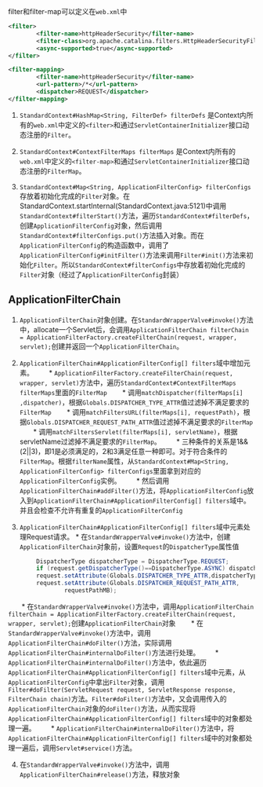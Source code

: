 filter和filter-map可以定义在`web.xml`中
```xml
<filter>
        <filter-name>httpHeaderSecurity</filter-name>
        <filter-class>org.apache.catalina.filters.HttpHeaderSecurityFilter</filter-class>
        <async-supported>true</async-supported>
</filter>

<filter-mapping>
        <filter-name>httpHeaderSecurity</filter-name>
        <url-pattern>/*</url-pattern>
        <dispatcher>REQUEST</dispatcher>
</filter-mapping>
```
1. `StandardContext#HashMap<String, FilterDef> filterDefs` 是Context内所有的`web.xml`中定义的`<filter>`和通过`ServletContainerInitializer`接口动态注册的`Filter`。
        
2. `StandardContext#ContextFilterMaps filterMaps` 是Context内所有的`web.xml`中定义的`<filter-map>`和通过`ServletContainerInitializer`接口动态注册的`FilterMap`。

3. `StandardContext#Map<String, ApplicationFilterConfig> filterConfigs` 存放着初始化完成的`Filter`对象。在StandardContext.startInternal(StandardContext.java:5121)中调用`StandardContext#filterStart()`方法，遍历`StandardContext#filterDefs`，创建`ApplicationFilterConfig`对象，然后调用`StandardContext#filterConfigs.put()`方法插入对象。而在`ApplicationFilterConfig`的构造函数中，调用了`ApplicationFilterConfig#initFilter()`方法来调用`Filter#init()`方法来初始化`Filter`。所以`StandardContext#filterConfigs`中存放着初始化完成的`Filter`对象（经过了`ApplicationFilterConfig`封装）

## ApplicationFilterChain
1. `ApplicationFilterChain`对象创建。在`StandardWrapperValve#invoke()`方法中，allocate一个Servlet后，会调用`ApplicationFilterChain filterChain = ApplicationFilterFactory.createFilterChain(request, wrapper, servlet);`创建并返回一个`ApplicationFilterChain`。

2. `ApplicationFilterChain#ApplicationFilterConfig[] filters`域中增加元素。
        * `ApplicationFilterFactory.createFilterChain(request, wrapper, servlet)`方法中，遍历`StandardContext#ContextFilterMaps filterMaps`里面的`FilterMap`
        * 调用`matchDispatcher(filterMaps[i] ,dispatcher)`，根据`Globals.DISPATCHER_TYPE_ATTR`值过滤掉不满足要求的`FilterMap`
        * 调用`matchFiltersURL(filterMaps[i], requestPath)`，根据`Globals.DISPATCHER_REQUEST_PATH_ATTR`值过滤掉不满足要求的`FilterMap`
        * 调用`matchFiltersServlet(filterMaps[i], servletName)`，根据servletName过滤掉不满足要求的`FilterMap`。
        * 三种条件的关系是1&&(2||3)，即1是必须满足的，2和3满足任意一种即可。对于符合条件的`FilterMap`。根据`filterName`属性，从`StandardContext#Map<String, ApplicationFilterConfig> filterConfigs`里面拿到对应的`ApplicationFilterConfig`实例。
        * 然后调用`ApplicationFilterChain#addFilter()`方法，将`ApplicationFilterConfig`放入到`ApplicationFilterChain#ApplicationFilterConfig[] filters`域中。并且会检查不允许有重复的`ApplicationFilterConfig`

3. `ApplicationFilterChain#ApplicationFilterConfig[] filters`域中元素处理Request请求。
        * 在`StandardWrapperValve#invoke()`方法中，创建`ApplicationFilterChain`对象前，设置`Request`的`DispatcherType`属性值
```java
        DispatcherType dispatcherType = DispatcherType.REQUEST;
        if (request.getDispatcherType()==DispatcherType.ASYNC) dispatcherType = DispatcherType.ASYNC;
        request.setAttribute(Globals.DISPATCHER_TYPE_ATTR,dispatcherType);
        request.setAttribute(Globals.DISPATCHER_REQUEST_PATH_ATTR,
                requestPathMB);
```
        * 在`StandardWrapperValve#invoke()`方法中，调用`ApplicationFilterChain filterChain = ApplicationFilterFactory.createFilterChain(request, wrapper, servlet);`创建`ApplicationFilterChain`对象
        * 在`StandardWrapperValve#invoke()`方法中，调用`ApplicationFilterChain#doFilter()`方法，实际调用`ApplicationFilterChain#internalDoFilter()`方法进行处理。
        * `ApplicationFilterChain#internalDoFilter()`方法中，依此遍历`ApplicationFilterChain#ApplicationFilterConfig[] filters`域中元素，从`ApplicationFilterConfig`中拿出`Filter`对象，调用`Filter#doFilter(ServletRequest request, ServletResponse response, FilterChain chain)`方法。`Filter#doFilter()`方法中，又会调用传入的`ApplicationFilterChain`对象的`doFilter()`方法，从而实现将`ApplicationFilterChain#ApplicationFilterConfig[] filters`域中的对象都处理一遍。
        * `ApplicationFilterChain#internalDoFilter()`方法中，将`ApplicationFilterChain#ApplicationFilterConfig[] filters`域中的对象都处理一遍后，调用`Servlet#service()`方法。
        
4. 在`StandardWrapperValve#invoke()`方法中，调用`ApplicationFilterChain#release()`方法，释放对象
